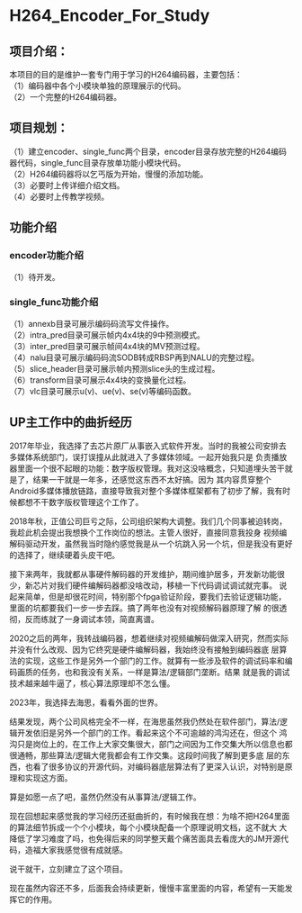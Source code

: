 # H264_Encoder_For_Study
## 项目介绍：
 本项目的目的是维护一套专门用于学习的H264编码器，主要包括：  
（1）编码器中各个小模块单独的原理展示的代码。  
（2）一个完整的H264编码器。  

## 项目规划：
（1）建立encoder、single_func两个目录，encoder目录存放完整的H264编码器代码，single_func目录存放单功能小模块代码。  
（2）H264编码器将以乞丐版为开始，慢慢的添加功能。  
（3）必要时上传详细介绍文档。  
（4）必要时上传教学视频。  

## 功能介绍
### encoder功能介绍
（1）待开发。  
### single_func功能介绍
（1）annexb目录可展示编码码流写文件操作。  
（2）intra_pred目录可展示帧内4x4块的9中预测模式。  
（3）inter_pred目录可展示帧间4x4块的MV预测过程。  
（4）nalu目录可展示编码码流SODB转成RBSP再到NALU的完整过程。  
（5）slice_header目录可展示帧内预测slice头的生成过程。  
（6）transform目录可展示4x4块的变换量化过程。  
（7）vlc目录可展示u(v)、ue(v)、se(v)等编码函数。  

## UP主工作中的曲折经历
2017年毕业，我选择了去芯片原厂从事嵌入式软件开发。当时的我被公司安排去多媒体系统部门，误打误撞从此就进入了多媒体领域。一起开始我只是
负责播放器里面一个很不起眼的功能：数字版权管理。我对这没啥概念，只知道埋头苦干就是了，结果一干就是一年多，还感觉这东西不太好搞。因为
其内容贯穿整个Android多媒体播放链路，直接导致我对整个多媒体框架都有了初步了解，我有时候都想不干数字版权管理这个工作了。

2018年秋，正值公司巨亏之际，公司组织架构大调整。我们几个同事被迫转岗，我趁此机会提出我想换个工作岗位的想法。主管人很好，直接同意我投身
视频编解码驱动开发，虽然我当时隐约感觉我是从一个坑跳入另一个坑，但是我没有更好的选择了，继续硬着头皮干吧。

接下来两年，我就都从事硬件解码器的开发维护，期间维护居多，开发新功能很少，新芯片对我们硬件编解码器都没啥改动，移植一下代码调试调试就完事。
说起来简单，但是却很花时间，特别那个fpga验证阶段，要我们去验证逻辑功能，里面的坑都要我们一步一步去踩。搞了两年也没有对视频解码器原理了解
的很透彻，反而练就了一身调试本领，简直离谱。

2020之后的两年，我转战编码器，想着继续对视频编解码做深入研究，然而实际并没有什么改观、因为它终究是硬件编解码器，我始终没有接触到编码器底
层算法的实现，这些工作是另外一个部门的工作。就算有一些涉及软件的调试码率和编码画质的任务，也和我没有关系，一样是算法/逻辑部门垄断。结果
就是我的调试技术越来越牛逼了，核心算法原理却不怎么懂。

2023年，我选择去海思，看看外面的世界。

结果发现，两个公司风格完全不一样，在海思虽然我仍然处在软件部门，算法/逻辑开发依旧是另外一个部门的工作。看起来这个不可逾越的鸿沟还在，但这个
鸿沟只是岗位上的，在工作上大家交集很大，部门之间因为工作交集大所以信息也都很通畅，那些算法/逻辑大佬我都会有工作交集。这段时间我了解到更多底
层的东西，也看了很多协议的开源代码，对编码器底层算法有了更深入认识，对特别是原理和实现这方面。

算是如愿一点了吧，虽然仍然没有从事算法/逻辑工作。

现在回想起来感觉我的学习经历还挺曲折的，有时候我在想：为啥不把H264里面的算法细节拆成一个个小模块，每个小模块配备一个原理说明文档，这不就大
大降低了学习难度了吗，也免得后来的同学整天戴个痛苦面具去看庞大的JM开源代码，造福大家我感觉很有成就感。

说干就干，立刻建立了这个项目。

现在虽然内容还不多，后面我会持续更新，慢慢丰富里面的内容，希望有一天能发挥它的作用。

